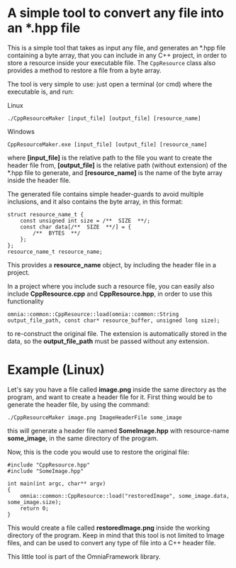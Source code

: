 # A simple tool to convert any file into an *.hpp file

This is a simple tool that takes as input any file, and generates an *.hpp file containing 
a byte array, that you can include in any C++ project, in order to store a resource inside your 
executable file. The `CppResource` class also provides a method to restore a file from a byte array.
   
   
The tool is very simple to use: just open a terminal (or cmd) where the executable is, and run:
   
Linux
```
./CppResourceMaker [input_file] [output_file] [resource_name]
```
Windows
```
CppResourceMaker.exe [input_file] [output_file] [resource_name]
```
where **[input_file]** is the relative path to the file you want to create the header file from, 
**[output_file]** is the relative path (without extension) of the *.hpp file to generate, and 
**[resource_name]** is the name of the byte array inside the header file.
   
The generated file contains simple header-guards to avoid multiple inclusions, and it also 
contains the byte array, in this format:
```
struct resource_name_t {
	const unsigned int size = /**  SIZE  **/;
	const char data[/**  SIZE  **/] = {
		/**  BYTES  **/
	};
};
resource_name_t resource_name;
```
This provides a **resource_name** object, by including the header file in a project.
   
In a project where you include such a resource file, you can easily also include **CppResource.cpp** 
and **CppResource.hpp**, in order to use this functionality
```
omnia::common::CppResource::load(omnia::common::String output_file_path, const char* resource_buffer, unsigned long size);
```
to re-construct the original file. The extension is automatically stored in the data, so the **output_file_path** must
be passed without any extension.

# Example (Linux)

Let's say you have a file called **image.png** inside the same directory as the program, and want to create 
a header file for it. First thing would be to generate the header file, by using the command:
```
./CppResourceMaker image.png ImageHeaderFile some_image
```

this will generate a header file named **SomeImage.hpp** with resource-name **some_image**, in the same directory
of the program.
    
Now, this is the code you would use to restore the original file:
```
#include "CppResource.hpp"
#include "SomeImage.hpp"
 
int main(int argc, char** argv)
{
	omnia::common::CppResource::load("restoredImage", some_image.data, some_image.size);
	return 0;
}
```
This would create a file called **restoredImage.png** inside the working directory of the program. Keep in mind
 that this tool is not limited to Image files, and can be used to convert any type of file into a C++ header file.
   
This little tool is part of the OmniaFramework library.

